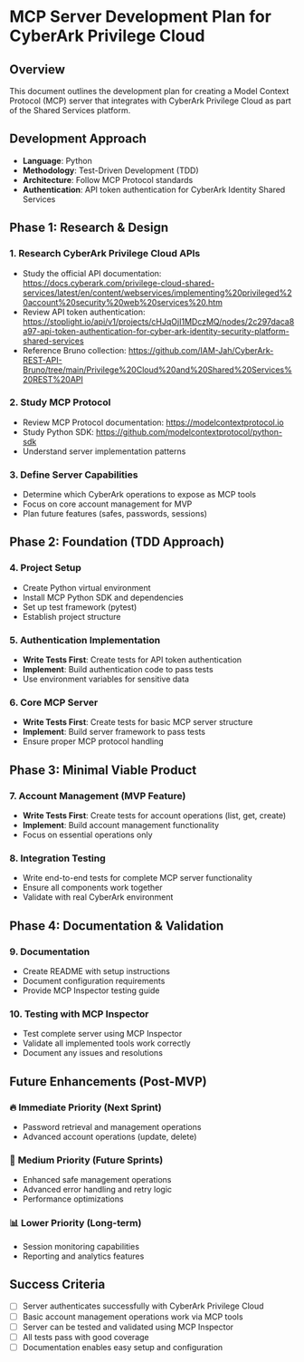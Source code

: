 # MCP Server Development Plan for CyberArk Privilege Cloud

## Overview
This document outlines the development plan for creating a Model Context Protocol (MCP) server that integrates with CyberArk Privilege Cloud as part of the Shared Services platform.

## Development Approach
- **Language**: Python
- **Methodology**: Test-Driven Development (TDD)
- **Architecture**: Follow MCP Protocol standards
- **Authentication**: API token authentication for CyberArk Identity Shared Services

## Phase 1: Research & Design

### 1. Research CyberArk Privilege Cloud APIs
- Study the official API documentation: https://docs.cyberark.com/privilege-cloud-shared-services/latest/en/content/webservices/implementing%20privileged%20account%20security%20web%20services%20.htm
- Review API token authentication: https://stoplight.io/api/v1/projects/cHJqOjI1MDczMQ/nodes/2c297daca8a97-api-token-authentication-for-cyber-ark-identity-security-platform-shared-services
- Reference Bruno collection: https://github.com/IAM-Jah/CyberArk-REST-API-Bruno/tree/main/Privilege%20Cloud%20and%20Shared%20Services%20REST%20API

### 2. Study MCP Protocol
- Review MCP Protocol documentation: https://modelcontextprotocol.io
- Study Python SDK: https://github.com/modelcontextprotocol/python-sdk
- Understand server implementation patterns

### 3. Define Server Capabilities
- Determine which CyberArk operations to expose as MCP tools
- Focus on core account management for MVP
- Plan future features (safes, passwords, sessions)

## Phase 2: Foundation (TDD Approach)

### 4. Project Setup
- Create Python virtual environment
- Install MCP Python SDK and dependencies
- Set up test framework (pytest)
- Establish project structure

### 5. Authentication Implementation
- **Write Tests First**: Create tests for API token authentication
- **Implement**: Build authentication code to pass tests
- Use environment variables for sensitive data

### 6. Core MCP Server
- **Write Tests First**: Create tests for basic MCP server structure
- **Implement**: Build server framework to pass tests
- Ensure proper MCP protocol handling

## Phase 3: Minimal Viable Product

### 7. Account Management (MVP Feature)
- **Write Tests First**: Create tests for account operations (list, get, create)
- **Implement**: Build account management functionality
- Focus on essential operations only

### 8. Integration Testing
- Write end-to-end tests for complete MCP server functionality
- Ensure all components work together
- Validate with real CyberArk environment

## Phase 4: Documentation & Validation

### 9. Documentation
- Create README with setup instructions
- Document configuration requirements
- Provide MCP Inspector testing guide

### 10. Testing with MCP Inspector
- Test complete server using MCP Inspector
- Validate all implemented tools work correctly
- Document any issues and resolutions

## Future Enhancements (Post-MVP)

### 🔥 **Immediate Priority (Next Sprint)**
- Password retrieval and management operations
- Advanced account operations (update, delete)

### 🚀 **Medium Priority (Future Sprints)**  
- Enhanced safe management operations
- Advanced error handling and retry logic
- Performance optimizations

### 📊 **Lower Priority (Long-term)**
- Session monitoring capabilities
- Reporting and analytics features

## Success Criteria
- [ ] Server authenticates successfully with CyberArk Privilege Cloud
- [ ] Basic account management operations work via MCP tools
- [ ] Server can be tested and validated using MCP Inspector
- [ ] All tests pass with good coverage
- [ ] Documentation enables easy setup and configuration